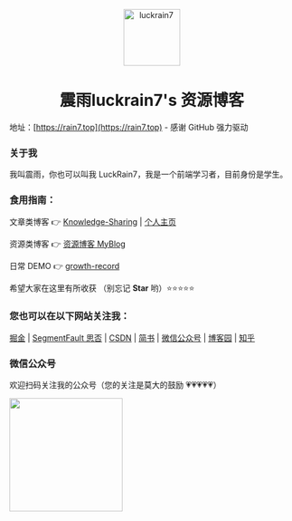 <p align="center">
  <img src="https://rain7.top/luckrain7.png" alt="luckrain7" height="100">
</p>
<h1 align="center">震雨luckrain7's 资源博客</h1>

地址：[https://rain7.top](https://rain7.top) - 感谢 GitHub 强力驱动

### 关于我

我叫震雨，你也可以叫我 LuckRain7，我是一个前端学习者，目前身份是学生。

### 食用指南：

文章类博客 👉 [Knowledge-Sharing](https://github.com/LuckRain7/Knowledge-Sharing) | [个人主页](https://luck.rain7.top/)

资源类博客 👉 [资源博客 MyBlog](https://github.com/LuckRain7/MyBlog)

日常 DEMO 👉 [growth-record](https://github.com/LuckRain7/growth-record)

希望大家在这里有所收获 （别忘记 **Star** 哟）⭐⭐⭐⭐⭐

### 您也可以在以下网站关注我：

[掘金](https://juejin.im/user/5c749a736fb9a049a97a5a8e) | [SegmentFault 思否](https://segmentfault.com/u/rain7) | [CSDN](https://blog.csdn.net/True_Rain) | [简书](https://www.jianshu.com/u/b456d77c42db) | [微信公众号](https://mp.weixin.qq.com/mp/profile_ext?action=home&__biz=MzI0ODczNDM0NQ==&scene=124#wechat_redirect) | [博客园](https://www.cnblogs.com/luckrain7/) | [知乎](https://www.zhihu.com/people/luckrain7)

### 微信公众号

欢迎扫码关注我的公众号（您的关注是莫大的鼓励 💗💗💗💗💗）

<div style="height:200px;">
<img src="https://luckrain7.github.io/Knowledge-Sharing/resource/images/wx.png" height=200/>
</div>
